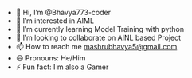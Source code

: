 - 👋 Hi, I’m @Bhavya773-coder
- 👀 I’m interested in AIML
- 🌱 I’m currently learning Model Training with python
- 💞️ I’m looking to collaborate on AINL based Project
- 📫 How to reach me mashrubhavya5@gmail.com
- 😄 Pronouns: He/Him
- ⚡ Fun fact: I m also a Gamer

<!---
Bhavya773-coder/Bhavya773-coder is a ✨ special ✨ repository because its `README.md` (this file) appears on your GitHub profile.
You can click the Preview link to take a look at your changes.
--->

